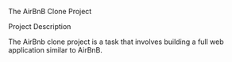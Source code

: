The AirBnB Clone Project

Project Description

The AirBnb clone project is a task that involves building a full web application similar to AirBnB. 
